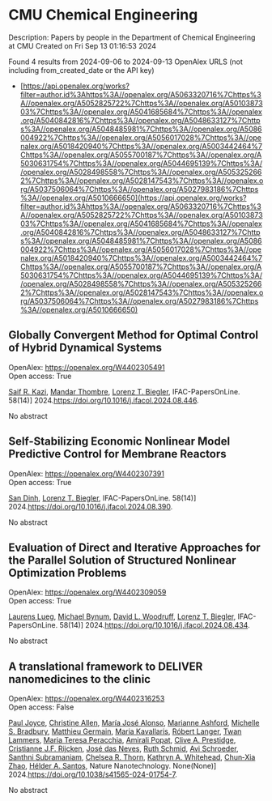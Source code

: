 # CMU Chemical Engineering
Description: Papers by people in the Department of Chemical Engineering at CMU
Created on Fri Sep 13 01:16:53 2024

Found 4 results from 2024-09-06 to 2024-09-13
OpenAlex URLS (not including from_created_date or the API key)
- [https://api.openalex.org/works?filter=author.id%3Ahttps%3A//openalex.org/A5063320716%7Chttps%3A//openalex.org/A5052825722%7Chttps%3A//openalex.org/A5010387303%7Chttps%3A//openalex.org/A5041685684%7Chttps%3A//openalex.org/A5040842816%7Chttps%3A//openalex.org/A5048633127%7Chttps%3A//openalex.org/A5048485981%7Chttps%3A//openalex.org/A5086004922%7Chttps%3A//openalex.org/A5056017028%7Chttps%3A//openalex.org/A5018420940%7Chttps%3A//openalex.org/A5003442464%7Chttps%3A//openalex.org/A5055700187%7Chttps%3A//openalex.org/A5030631754%7Chttps%3A//openalex.org/A5044695139%7Chttps%3A//openalex.org/A5028498558%7Chttps%3A//openalex.org/A5053252662%7Chttps%3A//openalex.org/A5028147543%7Chttps%3A//openalex.org/A5037506064%7Chttps%3A//openalex.org/A5027983186%7Chttps%3A//openalex.org/A5010666650](https://api.openalex.org/works?filter=author.id%3Ahttps%3A//openalex.org/A5063320716%7Chttps%3A//openalex.org/A5052825722%7Chttps%3A//openalex.org/A5010387303%7Chttps%3A//openalex.org/A5041685684%7Chttps%3A//openalex.org/A5040842816%7Chttps%3A//openalex.org/A5048633127%7Chttps%3A//openalex.org/A5048485981%7Chttps%3A//openalex.org/A5086004922%7Chttps%3A//openalex.org/A5056017028%7Chttps%3A//openalex.org/A5018420940%7Chttps%3A//openalex.org/A5003442464%7Chttps%3A//openalex.org/A5055700187%7Chttps%3A//openalex.org/A5030631754%7Chttps%3A//openalex.org/A5044695139%7Chttps%3A//openalex.org/A5028498558%7Chttps%3A//openalex.org/A5053252662%7Chttps%3A//openalex.org/A5028147543%7Chttps%3A//openalex.org/A5037506064%7Chttps%3A//openalex.org/A5027983186%7Chttps%3A//openalex.org/A5010666650)

## Globally Convergent Method for Optimal Control of Hybrid Dynamical Systems   

OpenAlex: https://openalex.org/W4402305491    
Open access: True
    
[Saif R. Kazi](https://openalex.org/A5046223915), [Mandar Thombre](https://openalex.org/A5071147001), [Lorenz T. Biegler](https://openalex.org/A5052825722), IFAC-PapersOnLine. 58(14)] 2024.https://doi.org/10.1016/j.ifacol.2024.08.446.
    
No abstract    

    

## Self-Stabilizing Economic Nonlinear Model Predictive Control for Membrane Reactors   

OpenAlex: https://openalex.org/W4402307391    
Open access: True
    
[San Dinh](https://openalex.org/A5059801671), [Lorenz T. Biegler](https://openalex.org/A5052825722), IFAC-PapersOnLine. 58(14)] 2024.https://doi.org/10.1016/j.ifacol.2024.08.390.
    
No abstract    

    

## Evaluation of Direct and Iterative Approaches for the Parallel Solution of Structured Nonlinear Optimization Problems   

OpenAlex: https://openalex.org/W4402309059    
Open access: True
    
[Laurens Lueg](https://openalex.org/A5017863327), [Michael Bynum](https://openalex.org/A5031357535), [David L. Woodruff](https://openalex.org/A5071131174), [Lorenz T. Biegler](https://openalex.org/A5052825722), IFAC-PapersOnLine. 58(14)] 2024.https://doi.org/10.1016/j.ifacol.2024.08.434.
    
No abstract    

    

## A translational framework to DELIVER nanomedicines to the clinic   

OpenAlex: https://openalex.org/W4402316253    
Open access: False
    
[Paul Joyce](https://openalex.org/A5050086795), [Christine Allen](https://openalex.org/A5086834252), [Marı́a José Alonso](https://openalex.org/A5018004246), [Marianne Ashford](https://openalex.org/A5061346222), [Michelle S. Bradbury](https://openalex.org/A5060666434), [Matthieu Germain](https://openalex.org/A5104097480), [Maria Kavallaris](https://openalex.org/A5026784302), [Róbert Langer](https://openalex.org/A5042597057), [Twan Lammers](https://openalex.org/A5079522186), [Maria Teresa Peracchia](https://openalex.org/A5081122145), [Amirali Popat](https://openalex.org/A5055486123), [Clive A. Prestidge](https://openalex.org/A5023179049), [Cristianne J.F. Rijcken](https://openalex.org/A5030346672), [José das Neves](https://openalex.org/A5081844747), [Ruth Schmid](https://openalex.org/A5038279504), [Avi Schroeder](https://openalex.org/A5004510357), [Santhni Subramaniam](https://openalex.org/A5014552906), [Chelsea R. Thorn](https://openalex.org/A5000997068), [Kathryn A. Whitehead](https://openalex.org/A5010666650), [Chun‐Xia Zhao](https://openalex.org/A5019914168), [Hélder A. Santos](https://openalex.org/A5071356523), Nature Nanotechnology. None(None)] 2024.https://doi.org/10.1038/s41565-024-01754-7.
    
No abstract    

    
